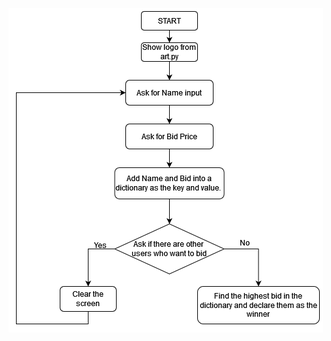 ![Screenshot](https://github.com/rafaelmaframg/BootCamp-100DaysOfCodePythonPro/blob/main/Day9-SecretAuction/indice.png)